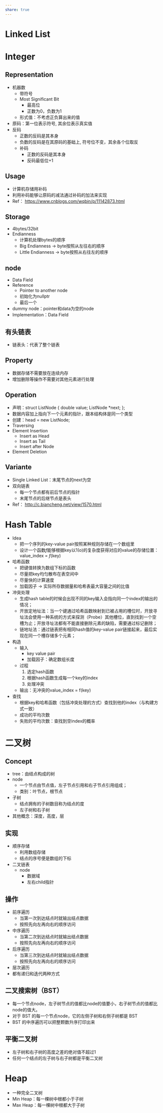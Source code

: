 ```yaml
---
share: true
---
```

# Linked List

# Integer

## Representation
- 机器数
	- 带符号
	- Most Significant Bit
		- 最高位
		- 正数为0，负数为1
	- 形式值：不考虑正负算出来的值
- 原码：第一位表示符号, 其余位表示真实值
- 反码
	- 正数的反码是其本身
	- 负数的反码是在其原码的基础上, 符号位不变，其余各个位取反
	- 补码
		- 正数的反码是其本身
		- 反码最低位+1

## Usage
- 计算机存储用补码
- 利用补码能够让原码的减法通过补码的加法来实现
- Ref： https://www.cnblogs.com/wqbin/p/11142873.html

## Storage
- 4bytes/32bit
- Endianness
	- 计算机处理bytes的顺序
	- Big Endianness → byte按照从左往右的顺序
	- Little Endianness → byte按照从右往左的顺序

## node
- Data Field
- Reference
	- Pointer to another node
	- 初始化为nullptr
	- 最后一个
- dummy node：pointer和data为空的node
- Implementation：Data Field

## 有头链表
- 链表头：代表了整个链表

## Property
- 数据存储不需要放在连续内存
- 增加删除等操作不需要对其他元素进行处理

## Operation
- 声明：struct ListNode
		{
		 double value;
		 ListNode *next;
		};
- 数据内容加上指向下一个元素的指针，跟本结构体是同一个类型
- 创建：head = new ListNode;
- Traversing
- Element Insertion
	- Insert as Head
	- Insert as Tail
	- Insert after Node
- Element Deletion

## Variante
- Single Linked List：末尾节点的next为空
- 双向链表
	- 每一个节点都有前后节点的指针
	- 末尾节点的后继节点是表头
- Ref： http://c.biancheng.net/view/1570.html

# Hash Table
- Idea
	- 把一个序列的key-value pair按照某种规则存储在一个数组里
	- 设计一个函数$f$能够根据key以1(o)的复杂度获得对应的value的存储位置：value_index = $f$(key)
- 哈希函数
	- 把键值转换为数组下标的函数
	- 尽量把key均匀散布在表空间中
	- 尽量快的计算速度
	- 加载因子 → 实际所存数据量和哈希表最大容量之间的比值
- 冲突处理
	- 生成hash table的时候会出现不同的key输入会指向同一个index的输出的情况；
	- 开放定地址法：当一个键通过哈希函数映射到已被占用的槽位时，开放寻址法会使用一种系统的方式来探测（Probe）其他槽位，直到找到一个空槽为止；开放寻址法都有不能直接删除元素的缺陷，需要通过标记删除；
	- 链地址法：通过链表把有相同hash值的key-value pair链接起来，最后实现在同一个槽存储多个元素；
- 构造
	- 输入
		- key value pair
		- 加载因子：确定数组长度
	- 过程
		1. 选定hash函数
		2. 根据hash函数生成每一个key的index
		3. 处理冲突
	- 输出：无冲突的value_index = f(key)
- 查找
	- 根据key和哈希函数（包括冲突处理的方式）查找到他的index（与构建方式一致）
	- 成功的平均次数
	- 失败的平均次数：查找到空index的概率

# 二叉树

## Concept
- tree：由结点构成的树
- node
	- 一个节点由节点值，左子节点引用和右子节点引用组成；
	- 类别：叶节点，根节点
- 子树
	- 结点拥有的子树数目称为结点的度
	- 左子树和右子树
- 其他概念：深度，高度，层

## 实现
- 顺序存储
	- 利用数组存储
	- 结点的序号便是数组的下标
- 二叉链表
	- node
		- 数据域
		- 左右child指针

## 操作
- 前序遍历
	- 当第一次到达结点时就输出结点数据
	- 按照先向左再向右的顺序访问
- 中序遍历
	- 当第二次到达结点时就输出结点数据
	- 按照先向左再向右的顺序访问
- 后序遍历
	- 当第三次到达结点时就输出结点数据
	- 按照先向左再向右的顺序访问
- 层次遍历
- 都有递归和迭代两种方式

## 二叉搜索树（BST）
- 每一个节点node，左子树节点的值都比node的值要小，右子树节点的值都比node的值大。
- 对于 BST 的每一个节点node，它的左侧子树和右侧子树都是 BST
- BST 的中序遍历可以把整颗数升序打印出来

## 平衡二叉树
- 左子树和右子树的高度之差的绝对值不超过1
- 任何一个结点的左子树与右子树都是平衡二叉树

# Heap
- 一种完全二叉树
- Min Heap：每一棵树中根都小于子树
- Max Heap：每一棵树中根都大于子树

